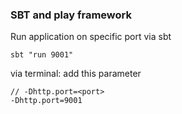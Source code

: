 ### SBT and play framework

Run application on specific port via sbt

```
sbt "run 9001"
```

via terminal: add this parameter

```
// -Dhttp.port=<port>
-Dhttp.port=9001
```